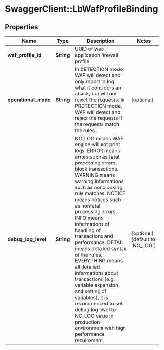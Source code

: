 # SwaggerClient::LbWafProfileBinding

## Properties
Name | Type | Description | Notes
------------ | ------------- | ------------- | -------------
**waf_profile_id** | **String** | UUID of web application firewall profile | 
**operational_mode** | **String** | In DETECTION mode, WAF will detect and only report to log what it considers an attack, but will not reject the requests. In PROTECTION mode, WAF will detect and reject the requests if the requests match the rules.  | [optional] 
**debug_log_level** | **String** | NO_LOG means WAF engine will not print logs. ERROR means errors such as fatal processing errors, block transactions. WARNING means warning informations such as nonblocking rule matches. NOTICE means notices such as nonfatal processing errors. INFO means informations of handling of transactions and performance. DETAIL means detailed syntax of the rules. EVERYTHING means all detailed informations about transactions (e.g. variable expansion and setting of variables). It is recommended to set debug log level to NO_LOG value in production environment with high performance requirement.  | [optional] [default to &#39;NO_LOG&#39;]


